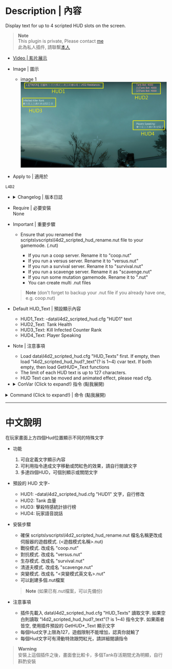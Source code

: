 # Description | 內容
Display text for up to 4 scripted HUD slots on the screen.

> __Note__ <br/>
This plugin is private, Please contact [me](https://github.com/fbef0102/Game-Private_Plugin#私人插件列表-private-plugins-list)<br/>
此為私人插件, 請聯繫[本人](https://github.com/fbef0102/Game-Private_Plugin#私人插件列表-private-plugins-list)

* [Video | 影片展示](https://youtu.be/IDYCZaJoZ4c)

* Image | 圖示
	* image 1
	<br/>![l4d2_scripted_hud_1](image/l4d2_scripted_hud_1.jpg)

* Apply to | 適用於
```
L4D2
```

* <details><summary> Changelog | 版本日誌</summary>
	* v1.0.3
		* Kill Infected Counter Rank by Harry (HUD3_Text)

	* v1.0.2
		* [Original Post by Marttt](https://forums.alliedmods.net/showthread.php?p=2740016)
</details>

* Require | 必要安裝
<br/>None

* Important | 重要步驟
	* Ensure that you renamed the scripts\vscripts\l4d2_scripted_hud_rename.nut file to your gamemode. (<gamemode>.nut)
		* If you run a coop server. Rename it to "coop.nut"
		* If you run a versus server. Rename it to "versus.nut"
		* If you run a survival server. Rename it to "survival.nut"
		* If you run a scavenge server. Rename it as "scavenge.nut"
		* If you run some mutation gamemode. Rename it to "<mutation>.nut"
		* You can create multi .nut files
	> __Note__ (don't forget to backup your <gamemode>.nut file if you already have one, e.g. coop.nut)

* Default HUD_Text | 預設顯示內容
	* HUD1_Text: -data\l4d2_scripted_hud.cfg "HUD1" text
	* HUD2_Text: Tank Health
	* HUD3_Text: Kill Infected Counter Rank
	* HUD4_Text: Player Speaking

* Note | 注意事項
	* Load data\l4d2_scripted_hud.cfg "HUD_Texts" first. If empty, then load "l4d2_scripted_hud_hud?_text"(? is 1~4) cvar text. If both empty, then load GetHUD*_Text functions
	* The limit of each HUD text is up to 127 characters.
	* HUD Text can be moved and animated effect, please read cfg.

* <details><summary> ConVar (Click to expand!) 指令 (點我展開)</summary>

	* cfg/sourcemod/l4d2_scripted_hud.cfg
	```php
	// Enable/Disable the plugin.
	// 0 = Disable, 1 = Enable.
	l4d2_scripted_hud_enable "1"

	// Shows the text inside a black transparent background.
	// Note: the background may not draw properly when initialized as "0", start the map with "1" to render properly.
	// 0 = OFF, 1 = ON.
	l4d2_scripted_hud_hud1_background "0"

	// Makes the text play a beep sound while blinking.
	// 0 = OFF, 1 = ON. Note: the blink cvar must be "1" to play the beep sound.
	l4d2_scripted_hud_hud1_beep "0"

	// Makes the text blink from white to red.
	// 0 = OFF, 1 = ON.
	l4d2_scripted_hud_hud1_blink "1"

	// Makes the text blink from white to red while a tank is alive.
	// 0 = OFF, 1 = ON.
	l4d2_scripted_hud_hud1_blink_tank "0"

	// Overwrite the HUD flag.
	// For debug purposes only.
	// 0 = OFF.
	l4d2_scripted_hud_hud1_flag_debug "0"

	// Text area Height.
	l4d2_scripted_hud_hud1_height "0.026"

	// Which team should see the text.
	// 0 = ALL, 1 = SURVIVOR, 2 = INFECTED.
	l4d2_scripted_hud_hud1_team "0"

	// The text you want to display in the HUD.
	// Note: When cvar is empty "", plugin will use the predefined HUD text set in the code, check GetHUD*_Text functions.
	l4d2_scripted_hud_hud1_text "HUD 1 TEXT"

	// Aligns the text horizontally.
	// 1 = LEFT, 2 = CENTER, 3 = RIGHT.
	l4d2_scripted_hud_hud1_text_align "1"

	// Makes the text visible.
	// 0 = OFF, 1 = ON.
	l4d2_scripted_hud_hud1_visible "1"

	// Text area Width.
	l4d2_scripted_hud_hud1_width "1.5"

	// X (horizontal) position of the text.
	// Note: setting it to less than 0.0 may cut/hide the text at screen.
	l4d2_scripted_hud_hud1_x "0.02"

	// Animated X (horizontal) direction that the text will move.
	// 0 = Right to Left, 1 = Left to Right.
	l4d2_scripted_hud_hud1_x_direction "0"

	// Animated X (horizontal) maximum position that the HUD can reach.
	l4d2_scripted_hud_hud1_x_max "1.0"

	// Animated X (horizontal) minimum position that the HUD can reach.
	l4d2_scripted_hud_hud1_x_min "0.0"

	// Animated X (horizontal) movement speed of the text.
	// 0 = OFF.
	l4d2_scripted_hud_hud1_x_speed "0.002"

	// Y (vertical) position of the text.
	// Note: setting it to less than 0.0 may cut/hide the text at screen.
	l4d2_scripted_hud_hud1_y "0.015"

	// Animated Y (vertical) direction that the text will move.
	// 0 = Top to Bottom, 1 = Bottom to Top.
	l4d2_scripted_hud_hud1_y_direction "0"

	// Animated Y (vertical) maximum position that the HUD can reach.
	l4d2_scripted_hud_hud1_y_max "1.0"

	// Animated Y (vertical) minimum position that the HUD can reach.
	l4d2_scripted_hud_hud1_y_min "0.0"

	// Animated Y (vertical) movement speed of the text.
	// 0 = OFF.
	l4d2_scripted_hud_hud1_y_speed "0.0"

	// Shows the text inside a black transparent background.
	// Note: the background may not draw properly when initialized as "0", start the map with "1" to render properly.
	// 0 = OFF, 1 = ON.
	l4d2_scripted_hud_hud2_background "0"

	// Makes the text play a beep sound while blinking.
	// 0 = OFF, 1 = ON. Note: the blink cvar must be "1" to play the beep sound.
	l4d2_scripted_hud_hud2_beep "0"

	// Makes the text blink from white to red.
	// 0 = OFF, 1 = ON.
	l4d2_scripted_hud_hud2_blink "0"

	// Makes the text blink from white to red while a tank is alive.
	// 0 = OFF, 1 = ON.
	l4d2_scripted_hud_hud2_blink_tank "1"

	// Overwrite the HUD flag.
	// For debug purposes only.
	// 0 = OFF.
	l4d2_scripted_hud_hud2_flag_debug "0"

	// Text area Height.
	l4d2_scripted_hud_hud2_height "0.026"

	// Which team should see the text.
	// 0 = ALL, 1 = SURVIVOR, 2 = INFECTED.
	l4d2_scripted_hud_hud2_team "0"

	// The text you want to display in the HUD.
	// Note: When cvar is empty "", plugin will use the predefined HUD text set in the code, check GetHUD*_Text functions.
	l4d2_scripted_hud_hud2_text ""

	// Aligns the text horizontally.
	// 1 = LEFT, 2 = CENTER, 3 = RIGHT.
	l4d2_scripted_hud_hud2_text_align "1"

	// Makes the text visible.
	// 0 = OFF, 1 = ON.
	l4d2_scripted_hud_hud2_visible "1"

	// Text area Width.
	l4d2_scripted_hud_hud2_width "1.5"

	// X (horizontal) position of the text.
	// Note: setting it to less than 0.0 may cut/hide the text at screen.
	l4d2_scripted_hud_hud2_x "0.75"

	// Animated X (horizontal) direction that the text will move.
	// 0 = Left to Right, 1 = Right to Left.
	l4d2_scripted_hud_hud2_x_direction "0"

	// Animated X (horizontal) maximum position that the HUD can reach.
	l4d2_scripted_hud_hud2_x_max "1.0"

	// Animated X (horizontal) minimum position that the HUD can reach.
	l4d2_scripted_hud_hud2_x_min "0.0"

	// Animated X (horizontal) movement speed of the text.
	// 0 = OFF.
	l4d2_scripted_hud_hud2_x_speed "0.0"

	// Y (vertical) position of the text.
	// Note: setting it to less than 0.0 may cut/hide the text at screen.
	l4d2_scripted_hud_hud2_y "0.1"

	// Animated Y (vertical) direction that the text will move.
	// 0 = Top to Bottom, 1 = Bottom to Top.
	l4d2_scripted_hud_hud2_y_direction "0"

	// Animated Y (vertical) maximum position that the HUD can reach.
	l4d2_scripted_hud_hud2_y_max "1.0"

	// Animated Y (vertical) minimum position that the HUD can reach.
	l4d2_scripted_hud_hud2_y_min "0.0"

	// Animated Y (vertical) movement speed of the text.
	// 0 = OFF.
	l4d2_scripted_hud_hud2_y_speed "0.0"

	// Shows the text inside a black transparent background.
	// Note: the background may not draw properly when initialized as "0", start the map with "1" to render properly.
	// 0 = OFF, 1 = ON.
	l4d2_scripted_hud_hud3_background "0"

	// Makes the text play a beep sound while blinking.
	// 0 = OFF, 1 = ON. Note: the blink cvar must be "1" to play the beep sound.
	l4d2_scripted_hud_hud3_beep "0"

	// Makes the text blink from white to red.
	// 0 = OFF, 1 = ON.
	l4d2_scripted_hud_hud3_blink "0"

	// Makes the text blink from white to red while a tank is alive.
	// 0 = OFF, 1 = ON.
	l4d2_scripted_hud_hud3_blink_tank "0"

	// Overwrite the HUD flag.
	// For debug purposes only.
	// 0 = OFF.
	l4d2_scripted_hud_hud3_flag_debug "0"

	// Text area Height.
	l4d2_scripted_hud_hud3_height "0.026"

	// How many ranks to display Kill S.I. counter status
	l4d2_scripted_hud_hud3_number "5"

	// Which team should see the text.
	// 0 = ALL, 1 = SURVIVOR, 2 = INFECTED.
	l4d2_scripted_hud_hud3_team "1"

	// The text you want to display in the HUD.
	// Note: When cvar is empty "", plugin will use the predefined HUD text set in the code, check GetHUD*_Text functions.
	l4d2_scripted_hud_hud3_text ""

	// Aligns the text horizontally.
	// 1 = LEFT, 2 = CENTER, 3 = RIGHT.
	l4d2_scripted_hud_hud3_text_align "1"

	// Makes the text visible.
	// 0 = OFF, 1 = ON.
	l4d2_scripted_hud_hud3_visible "1"

	// Text area Width.
	l4d2_scripted_hud_hud3_width "1.5"

	// X (horizontal) position of the text.
	// Note: setting it to less than 0.0 may cut/hide the text at screen.
	l4d2_scripted_hud_hud3_x "0.02"

	// Animated X (horizontal) direction that the text will move.
	// 0 = Left to Right, 1 = Right to Left.
	l4d2_scripted_hud_hud3_x_direction "0"

	// Animated X (horizontal) maximum position that the HUD can reach.
	l4d2_scripted_hud_hud3_x_max "1.0"

	// Animated X (horizontal) minimum position that the HUD can reach.
	l4d2_scripted_hud_hud3_x_min "0.0"

	// Animated X (horizontal) movement speed of the text.
	// 0 = OFF.
	l4d2_scripted_hud_hud3_x_speed "0.0"

	// Y (vertical) position of the text.
	// Note: setting it to less than 0.0 may cut/hide the text at screen.
	l4d2_scripted_hud_hud3_y "0.15"

	// Animated Y (vertical) direction that the text will move.
	// 0 = Top to Bottom, 1 = Bottom to Top.
	l4d2_scripted_hud_hud3_y_direction "0"

	// Animated Y (vertical) maximum position that the HUD can reach.
	l4d2_scripted_hud_hud3_y_max "1.0"

	// Animated Y (vertical) minimum position that the HUD can reach.
	l4d2_scripted_hud_hud3_y_min "0.0"

	// Animated Y (vertical) movement speed of the text.
	// 0 = OFF.
	l4d2_scripted_hud_hud3_y_speed "0.0"

	// Shows the text inside a black transparent background.
	// Note: the background may not draw properly when initialized as "0", start the map with "1" to render properly.
	// 0 = OFF, 1 = ON.
	l4d2_scripted_hud_hud4_background "0"

	// Makes the text play a beep sound while blinking.
	// 0 = OFF, 1 = ON. Note: the blink cvar must be "1" to play the beep sound.
	l4d2_scripted_hud_hud4_beep "0"

	// Makes the text blink from white to red.
	// 0 = OFF, 1 = ON.
	l4d2_scripted_hud_hud4_blink "0"

	// Makes the text blink from white to red while a tank is alive.
	// 0 = OFF, 1 = ON.
	l4d2_scripted_hud_hud4_blink_tank "0"

	// Overwrite the HUD flag.
	// For debug purposes only.
	// 0 = OFF.
	l4d2_scripted_hud_hud4_flag_debug "0"

	// Text area Height.
	l4d2_scripted_hud_hud4_height "0.026"

	// Which team should see the text.
	// 0 = ALL, 1 = SURVIVOR, 2 = INFECTED.
	l4d2_scripted_hud_hud4_team "0"

	// The text you want to display in the HUD.
	// Note: When cvar is empty "", plugin will use the predefined HUD text set in the code, check GetHUD*_Text functions.
	l4d2_scripted_hud_hud4_text ""

	// Aligns the text horizontally.
	// 1 = LEFT, 2 = CENTER, 3 = RIGHT.
	l4d2_scripted_hud_hud4_text_align "1"

	// Makes the text visible.
	// 0 = OFF, 1 = ON.
	l4d2_scripted_hud_hud4_visible "1"

	// Text area Width.
	l4d2_scripted_hud_hud4_width "1.5"

	// X (horizontal) position of the text.
	// Note: setting it to less than 0.0 may cut/hide the text at screen.
	l4d2_scripted_hud_hud4_x "0.75"

	// Animated X (horizontal) direction that the text will move.
	// 0 = Left to Right, 1 = Right to Left.
	l4d2_scripted_hud_hud4_x_direction "0"

	// Animated X (horizontal) maximum position that the HUD can reach.
	l4d2_scripted_hud_hud4_x_max "1.0"

	// Animated X (horizontal) minimum position that the HUD can reach.
	l4d2_scripted_hud_hud4_x_min "0.0"

	// Animated X (horizontal) movement speed of the text.
	// 0 = OFF.
	l4d2_scripted_hud_hud4_x_speed "0.0"

	// Y (vertical) position of the text.
	// Note: setting it to less than 0.0 may cut/hide the text at screen.
	l4d2_scripted_hud_hud4_y "0.35"

	// Animated Y (vertical) direction that the text will move.
	// 0 = Top to Bottom, 1 = Bottom to Top.
	l4d2_scripted_hud_hud4_y_direction "0"

	// Animated Y (vertical) maximum position that the HUD can reach.
	l4d2_scripted_hud_hud4_y_max "1.0"

	// Animated Y (vertical) minimum position that the HUD can reach.
	l4d2_scripted_hud_hud4_y_min "0.0"

	// Animated Y (vertical) movement speed of the text.
	l4d2_scripted_hud_hud4_y_speed "0.0"

	// Interval in seconds to update the HUD.
	l4d2_scripted_hud_update_interval "0.1"
	```
</details>

<details>
<summary>Command (Click to expand!) | 命令 (點我展開)</summary>
None
</details>

- - - -
# 中文說明
在玩家畫面上方四個Hud位置顯示不同的特殊文字

* 功能
	1. 可自定義文字顯示內容
	2. 可利用指令達成文字移動或閃紅色的效果，請自行閱讀文字
	3. 多達四個HUD，可個別顯示或關閉文字

* 預設的 HUD 文字-
	* HUD1: -data\l4d2_scripted_hud.cfg "HUD1" 文字，自行修改
	* HUD2: Tank 血量
	* HUD3: 擊殺特感統計排行榜
	* HUD4: 玩家語音說話

* 安裝步驟
	* 確保 scripts\vscripts\l4d2_scripted_hud_rename.nut 檔名名稱更改成伺服器的遊戲模式. (<遊戲模式名稱>.nut)
	* 戰役模式. 改成名 "coop.nut"
	* 對抗模式. 改成名 "versus.nut"
	* 生存模式. 改成名 "survival.nut"
	* 清道夫模式. 改成名 "scavenge.nut"
	* 突變模式. 改成名 "<突變模式英文名>.nut"
	* 可以創建多個.nut檔案
	> __Note__ (如果已有.nut檔案，可以先備份)

* 注意事項
	* 插件先載入 data\l4d2_scripted_hud.cfg "HUD_Texts" 讀取文字. 如果空白則讀取 "l4d2_scripted_hud_hud?_text"(? is 1~4) 指令文字. 如果兩者皆空, 使用插件預設的 GetHUD*_Text 顯示文字
	* 每個Hud文字上限為127，遊戲限制不能增加，認真你就輸了
	* 每個Hud文字可有滑動特效跟閃紅光，請詳細閱讀指令
	
> __Warning__<br/>
安裝上這個插件之後，畫面會比較卡，多個Tank存活期間尤為明顯，自行斟酌安裝
